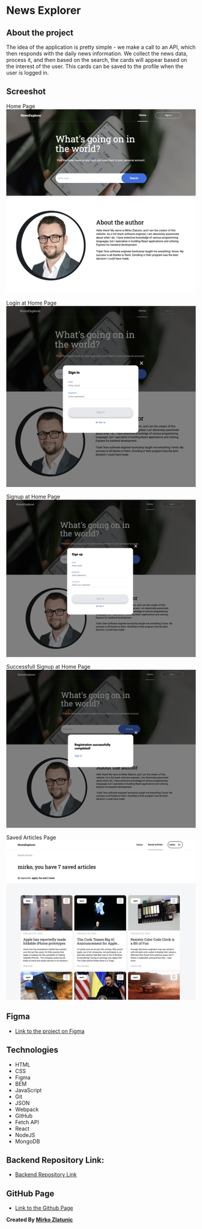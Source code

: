 # News Explorer

## About the project

The idea of the application is pretty simple - we make a call to an API, which then responds with the daily news information. We collect the news data, process it, and then based on the search, the cards will appear based on the interest of the user. This cards can be saved to the profile when the user is logged in.

## Screeshot

Home Page
![News Explorer Home Page](./src/Images/home-page.png "Home Page")

Login at Home Page
![Login](./src/Images/sign-in.png "Login")

Signup at Home Page
![Signup](./src/Images/sign-up.png "Signup")

Successfull Signup at Home Page
![Successfull Signup](./src/Images/successful-signup.png "Successfull Signup")

Saved Articles Page
![Saved Articles Page](./src/Images/saved-articles.png "Saved Articles Page")

## Figma

- [Link to the project on Figma](https://www.figma.com/file/z1bxDn7eBEDlsDhnZ9dtin/Your-Final-Project?type=design&node-id=0-1&mode=design&t=NSYlTl6dktigzXdM-0)

## Technologies

- HTML
- CSS
- Figma
- BEM
- JavaScript
- Git
- JSON
- Webpack
- GitHub
- Fetch API
- React
- NodeJS
- MongoDB

## Backend Repository Link:

- [Backend Repository Link](https://github.com/mirkozlatunic/news-explorer-backend)

## GitHub Page

- [Link to the Github Page](https://mirkozlatunic.github.io/news-explorer-frontend/)

**Created By [Mirko Zlatunic](https://github.com/mirkozlatunic)**
